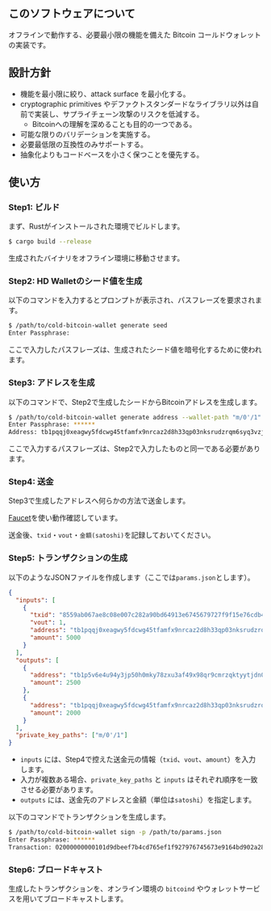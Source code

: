 ## このソフトウェアについて

オフラインで動作する、必要最小限の機能を備えた Bitcoin コールドウォレットの実装です。

## 設計方針

* 機能を最小限に絞り、attack surface を最小化する。
* cryptographic primitives やデファクトスタンダードなライブラリ以外は自前で実装し、サプライチェーン攻撃のリスクを低減する。
  * Bitcoinへの理解を深めることも目的の一つである。
* 可能な限りのバリデーションを実施する。
* 必要最低限の互換性のみサポートする。
* 抽象化よりもコードベースを小さく保つことを優先する。

## 使い方

### Step1: ビルド

まず、Rustがインストールされた環境でビルドします。

```bash
$ cargo build --release
```

生成されたバイナリをオフライン環境に移動させます。

### Step2: HD Walletのシード値を生成

以下のコマンドを入力するとプロンプトが表示され、パスフレーズを要求されます。

```bash
$ /path/to/cold-bitcoin-wallet generate seed
Enter Passphrase:
```

ここで入力したパスフレーズは、生成されたシード値を暗号化するために使われます。

### Step3: アドレスを生成

以下のコマンドで、Step2で生成したシードからBitcoinアドレスを生成します。

```bash
$ /path/to/cold-bitcoin-wallet generate address --wallet-path "m/0'/1" --network testnet
Enter Passphrase: ******
Address: tb1pqqj0xeagwy5fdcwg45tfamfx9nrcaz2d8h33qp03nksrudzrqm6syq3vzj
```

ここで入力するパスフレーズは、Step2で入力したものと同一である必要があります。

### Step4: 送金

Step3で生成したアドレスへ何らかの方法で送金します。

[Faucet](https://mempool.space/testnet4/faucet)を使い動作確認しています。

送金後、`txid`・`vout`・`金額(satoshi)`を記録しておいてください。

### Step5: トランザクションの生成

以下のようなJSONファイルを作成します（ここでは`params.json`とします）。

```json
{
  "inputs": [
    {
      "txid": "8559ab067ae8c08e007c282a90bd64913e6745679727f9f15e76cdb4f7eedbd9",
      "vout": 1,
      "address": "tb1pqqj0xeagwy5fdcwg45tfamfx9nrcaz2d8h33qp03nksrudzrqm6syq3vzj",
      "amount": 5000
    }
  ],
  "outputs": [
    {
      "address": "tb1p5v6e4u94y3jp50h0mky78zxu3af49x98qr9cmrzqktyytjdn0x5qhw96f9",
      "amount": 2500
    },
    {
      "address": "tb1pqqj0xeagwy5fdcwg45tfamfx9nrcaz2d8h33qp03nksrudzrqm6syq3vzj",
      "amount": 2000
    }
  ],
  "private_key_paths": ["m/0'/1"]
}
```

* `inputs` には、Step4で控えた送金元の情報（`txid`、`vout`、`amount`）を入力します。
* 入力が複数ある場合、`private_key_paths` と `inputs` はそれぞれ順序を一致させる必要があります。
* `outputs` には、送金先のアドレスと金額（単位は`satoshi`）を指定します。

以下のコマンドでトランザクションを生成します。

```bash
$ /path/to/cold-bitcoin-wallet sign -p /path/to/params.json
Enter Passphrase: ******
Transaction: 02000000000101d9dbeef7b4cd765ef1f927976745673e9164bd902a287c008ec0e87a06ab59850100000000ffffffff02c409000000000000225120a3359af0b524641a3eefdd89e388dc8f535298a700cb8d8c40b2c845c9b379a8d0070000000000002251200024f367a8712896e1c8ad169eed262cc78e894d3de31005f19da03e344306f50140b75e82d7305c1f868354ac3eedfb9ae94e74b1d707a7442c6405849bcfda50a463b2b9b963199c4c8a7ddbf0742b7f1e04cdb4174301dae1ecf3569061a0cfaa00000000
```

### Step6: ブロードキャスト

生成したトランザクションを、オンライン環境の `bitcoind` やウォレットサービスを用いてブロードキャストします。
